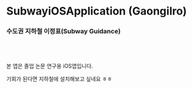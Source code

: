 # SubwayiOSApplication (Gaongilro)

### 수도권 지하철 이정표(Subway Guidance)

<a href="https://itunes.apple.com/kr/app/gaongilro/id1434253107?mt=8" style="display:inline-block;overflow:hidden;background:url(https://linkmaker.itunes.apple.com/assets/shared/badges/en-us/appstore-lrg.svg) no-repeat;width:135px;height:40px;background-size:contain;"></a>

본 앱은 졸업 논문 연구용 iOS앱입니다.

기회가 된다면 지하철에 설치해보고 싶네요 ㅎㅎ